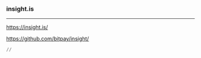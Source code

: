 ### insight.is
---
https://insight.is/

https://github.com/bitpay/insight/


```py
// 



```

```
```

